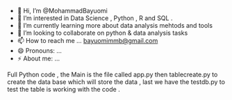 - 👋 Hi, I’m @MohammadBayuomi
- 👀 I’m interested in Data Science , Python , R and SQL .
- 🌱 I’m currently learning more about data analysis mehtods and tools
- 💞️ I’m looking to collaborate on python & data analysis tasks
- 📫 How to reach me ... bayuomimmb@gmail.com
- 😄 Pronouns: ...
- ⚡  About me: ...

<!---
MohammadBayuomi/MohammadBayuomi is a ✨ special ✨ repository because its `README.md` (this file) appears on your GitHub profile.
You can click the Preview link to take a look at your changes.
--->

Full Python code , the Main is the file called app.py then tablecreate.py to create the data base which will store the data , last we have the testdb.py to test the table is working with the code .

